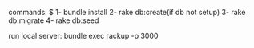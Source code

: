 commands: $
1- bundle install
2- rake db:create(if db not setup)
3- rake db:migrate
4- rake db:seed

run local server: bundle exec rackup -p 3000
